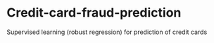 # Credit-card-fraud-prediction
Supervised learning (robust regression) for prediction of credit cards

